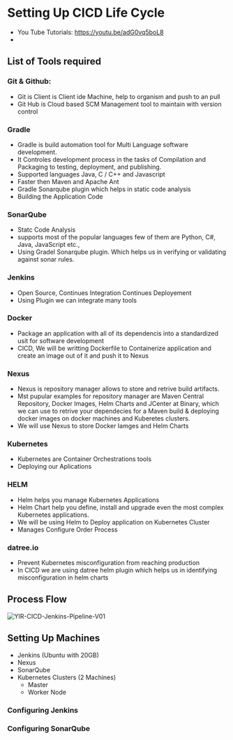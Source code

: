 # Setting Up CICD Life Cycle

- You Tube Tutorials: https://youtu.be/adG0vq5boL8
- 

## List of Tools required

### Git & Github:
- Git is Client is Client ide Machine, help to organism and push to an pull
- Git Hub is Cloud based SCM Management tool to maintain with version control

### Gradle
- Gradle is build automation tool for Multi Language software development. 
- It Controles development process in the tasks of Compilation and Packaging to testing, deployment, and publishing. 
- Supported languages Java, C / C++ and Javascript
- Faster then Maven and Apache Ant
- Gradle Sonarqube plugin which helps in static code analysis
- Building the Application Code

### SonarQube
  - Statc Code Analysis
  - supports most of the popular languages few of them are Python, C#, Java, JavaScript etc., 
  - Using Gradel Sonarqube plugin. Which helps us in verifying or validating against sonar rules.

### Jenkins
  - Open Source, Continues Integration Continues Deployement
  - Using Plugin we can integrate many tools

### Docker
  - Package an application with all of its dependencis into a standardized usit for software development
  - CICD, We will be writting Dockerfile to Containerize application and create an image out of it and push it to Nexus

### Nexus 
  - Nexus is repository manager allows to store and retrive build artifacts.
  - Mst pupular examples for repository manager are Maven Central Repository, Docker Images, Helm Charts and JCenter at Binary, which we can use to retrive your dependecies for a Maven build & deploying docker images on docker machines and Kuberetes clusters.
  - We will use Nexus to store Docker Iamges and Helm Charts

### Kubernetes
  - Kubernetes are Container Orchestrations tools
  - Deploying our Aplications

### HELM
  - Helm helps you manage Kubernetes Applications
  - Helm Chart help you define, install and upgrade even the most complex Kubernetes applications.
  - We will be using Helm to Deploy application on Kubernetes Cluster
  - Manages Configure Order Process

### datree.io
  - Prevent Kubernetes misconfiguration from reaching production 
  - In CICD we are using datree helm plugin which helps us in identifying misconfiguration in helm charts

## Process Flow
![YIR-CICD-Jenkins-Pipeline-V01](https://user-images.githubusercontent.com/111234771/222896536-6ec1de57-b8aa-4673-bb55-2a54e170d56b.jpg)


## Setting Up Machines
- Jenkins (Ubuntu with 20GB) 
- Nexus
- SonarQube
- Kubernetes Clusters (2 Machines)
  - Master
  - Worker Node


### Configuring Jenkins

### Configuring SonarQube

